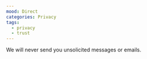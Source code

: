 ```yaml
---
mood: Direct
categories: Privacy
tags:
  - privacy
  - trust
---
```

We will never send you unsolicited messages or emails.